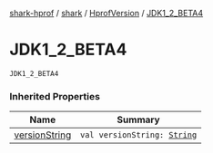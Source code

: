 [shark-hprof](../../index.md) / [shark](../index.md) / [HprofVersion](index.md) / [JDK1_2_BETA4](./-j-d-k1_2_-b-e-t-a4.md)

# JDK1_2_BETA4

`JDK1_2_BETA4`

### Inherited Properties

| Name | Summary |
|---|---|
| [versionString](version-string.md) | `val versionString: `[`String`](https://kotlinlang.org/api/latest/jvm/stdlib/kotlin/-string/index.html) |
